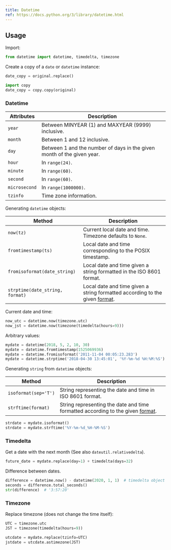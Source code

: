 ```yaml
---
title: Datetime
ref: https://docs.python.org/3/library/datetime.html
---
```


## Usage

Import:

```py
from datetime import datetime, timedelta, timezone
```

Create a copy of a `date` or `datetime` instance:

```py
date_copy = original.replace()

import copy
date_copy = copy.copy(original)
```

### Datetime

| Attributes    | Description                                                            |
| ------------- | ---------------------------------------------------------------------- |
| `year`        | Between MINYEAR (1) and MAXYEAR (9999) inclusive.                      |
| `month`       | Between 1 and 12 inclusive.                                            |
| `day`         | Between 1 and the number of days in the given month of the given year. |
| `hour`        | In `range(24)`.                                                        |
| `minute`      | In `range(60)`.                                                        |
| `second`      | In `range(60)`.                                                        |
| `microsecond` | In `range(1000000)`.                                                   |
| `tzinfo`      | Time zone information.                                                 |

Generating `datetime` objects:

| Method                          | Description                                                                                                                                                       |
| ------------------------------- | ----------------------------------------------------------------------------------------------------------------------------------------------------------------- |
| `now(tz)`                       | Current local date and time. Timezone defaults to `None`.                                                                                                         |
| `fromtimestamp(ts)`             | Local date and time corresponding to the POSIX timestamp.                                                                                                         |
| `fromisoformat(date_string)`    | Local date and time given a string formatted in the ISO 8601 format.                                                                                              |
| `strptime(date_string, format)` | Local date and time given a string formatted according to the given [format](https://docs.python.org/3/library/datetime.html#strftime-and-strptime-format-codes). |

Current date and time:

```python
now_utc = datetime.now(timezone.utc)
now_jst = datetime.now(timezone(timedelta(hours=9)))
```

Arbitrary values:

```python
mydate = datetime(2018, 5, 2, 10, 30)
mydate = datetime.fromtimestamp(1525069936)
mydate = datetime.fromisoformat('2011-11-04 00:05:23.283')
mydate = datetime.strptime('2018-04-30 13:45:01', '%Y-%m-%d %H:%M:%S')
```

Generating `string` from `datetime` objects:

| Method               | Description                                                                                                                                                          |
| -------------------- | -------------------------------------------------------------------------------------------------------------------------------------------------------------------- |
| `isoformat(sep='T')` | String representing the date and time in ISO 8601 format.                                                                                                            |
| `strftime(format)`   | String representing the date and time formatted according to the given [format](https://docs.python.org/3/library/datetime.html#strftime-and-strptime-format-codes). |

```python
strdate = mydate.isoformat()
strdate = mydate.strftime('%Y-%m-%d_%H-%M-%S')
```

### Timedelta

Get a date with the next month
(See also `dateutil.relativedelta`).

```python
future_date = mydate.replace(day=1) + timedelta(days=32)
```

Difference between dates.

```python
difference = datetime.now() - datetime(2020, 1, 1)  # timedelta object
seconds = difference.total_seconds()
str(difference)  # '3:57:20'
```

### Timezone

Replace timezone (does not change the time itself):

```python
UTC = timezone.utc
JST = timezone(timedelta(hours=9))

utcdate = mydate.replace(tzinfo=UTC)
jstdate = utcdate.astimezone(JST)
```
